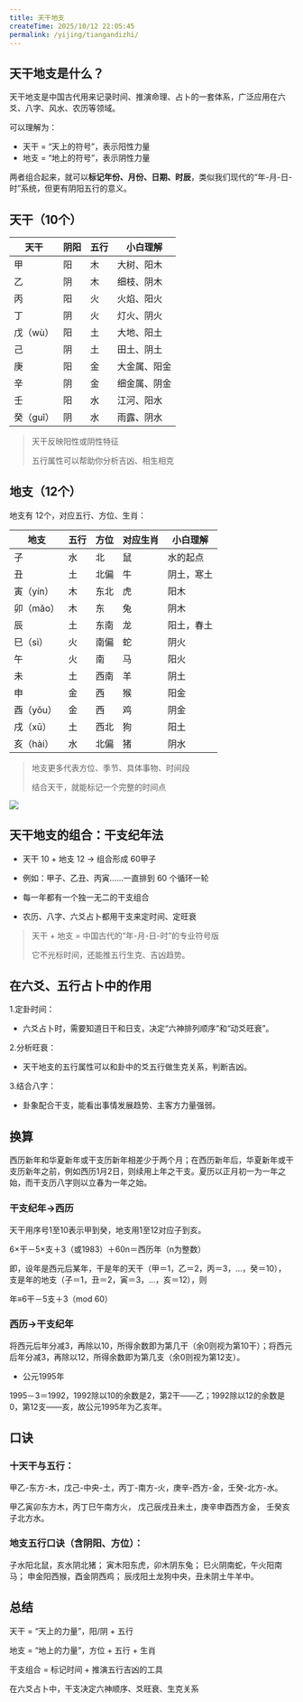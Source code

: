 ```yaml
---
title: 天干地支
createTime: 2025/10/12 22:05:45
permalink: /yijing/tiangandizhi/
---
```




## 天干地支是什么？

天干地支是中国古代用来记录时间、推演命理、占卜的一套体系，广泛应用在六爻、八字、风水、农历等领域。

可以理解为：

- 天干 = “天上的符号”，表示阳性力量
- 地支 = “地上的符号”，表示阴性力量


两者组合起来，就可以**标记年份、月份、日期、时辰**，类似我们现代的“年-月-日-时”系统，但更有阴阳五行的意义。

## 天干（10个）

| 天干 | 阴阳 | 五行 | 小白理解     |
| ---- | ---- | ---- | ------------ |
| 甲   | 阳   | 木   | 大树、阳木   |
| 乙   | 阴   | 木   | 细枝、阴木   |
| 丙   | 阳   | 火   | 火焰、阳火   |
| 丁   | 阴   | 火   | 灯火、阴火   |
| 戊（wù）   | 阳   | 土   | 大地、阳土   |
| 己   | 阴   | 土   | 田土、阴土   |
| 庚   | 阳   | 金   | 大金属、阳金 |
| 辛   | 阴   | 金   | 细金属、阴金 |
| 壬   | 阳   | 水   | 江河、阳水   |
| 癸（guǐ）   | 阴   | 水   | 雨露、阴水   |

> 天干反映阳性或阴性特征
> 
> 五行属性可以帮助你分析吉凶、相生相克

## 地支（12个）


地支有 12个，对应五行、方位、生肖：

| 地支 | 五行 | 方位 | 对应生肖 | 小白理解   |
| ---- | ---- | ---- | -------- | ---------- |
| 子   | 水   | 北   | 鼠       | 水的起点   |
| 丑   | 土   | 北偏 | 牛       | 阴土，寒土 |
| 寅（yín）   | 木   | 东北 | 虎       | 阳木       |
| 卯（mǎo）  | 木   | 东   | 兔       | 阴木       |
| 辰   | 土   | 东南 | 龙       | 阳土，春土 |
| 巳（sì）   | 火   | 南偏 | 蛇       | 阴火       |
| 午   | 火   | 南   | 马       | 阳火       |
| 未   | 土   | 西南 | 羊       | 阴土       |
| 申   | 金   | 西   | 猴       | 阳金       |
| 酉（yǒu）   | 金   | 西   | 鸡       | 阴金       |
| 戌（xū）   | 土   | 西北 | 狗       | 阳土       |
| 亥（hài）   | 水   | 北偏 | 猪       | 阴水       |



> 地支更多代表方位、季节、具体事物、时间段
>
> 结合天干，就能标记一个完整的时间点

![](/imgs/yijing-wuxing-dzfw.png)


## 天干地支的组合：干支纪年法

- 天干 10 + 地支 12 → 组合形成 60甲子

- 例如：甲子、乙丑、丙寅……一直排到 60 个循环一轮

- 每一年都有一个独一无二的干支组合

- 农历、八字、六爻占卜都用干支来定时间、定旺衰
  

> 天干 + 地支 = 中国古代的“年-月-日-时”的专业符号版
>
> 它不光标时间，还能推五行生克、吉凶趋势。


## 在六爻、五行占卜中的作用

1.定卦时间：

- 六爻占卜时，需要知道日干和日支，决定“六神排列顺序”和“动爻旺衰”。

2.分析旺衰：

- 天干地支的五行属性可以和卦中的爻五行做生克关系，判断吉凶。

3.结合八字：

- 卦象配合干支，能看出事情发展趋势、主客方力量强弱。

## 换算

西历新年和华夏新年或干支历新年相差少于两个月；在西历新年后，华夏新年或干支历新年之前，例如西历1月2日，则续用上年之干支。夏历以正月初一为一年之始，而干支历八字则以立春为一年之始。

### 干支纪年→西历

天干用序号1至10表示甲到癸，地支用1至12对应子到亥。

6×干－5×支＋3（或1983）＋60n＝西历年（n为整数）

即，设年是西元后某年，干是年的天干（甲＝1，乙＝2，丙＝3，…，癸＝10），支是年的地支（子＝1，丑＝2，寅＝3，…，亥＝12），则

年≡6干－5支＋3（mod 60）

### 西历→干支纪年

将西元后年分减3，再除以10，所得余数即为第几干（余0则视为第10干）；将西元后年分减3，再除以12，所得余数即为第几支（余0则视为第12支）。

* 公元1995年

1995－3＝1992，1992除以10的余数是2，第2干——乙；1992除以12的余数是0，第12支——亥，故公元1995年为乙亥年。







## 口诀

### 十天干与五行： 

甲乙-东方-木，戊己-中央-土，丙丁-南方-火，庚辛-西方-金，壬癸-北方-水。


甲乙寅卯东方木，丙丁巳午南方火，
戊己辰戌丑未土，庚辛申酉西方金，
壬癸亥子北方水。


### 地支五行口诀（含阴阳、方位）：

子水阳北鼠，亥水阴北猪；
寅木阳东虎，卯木阴东兔；
巳火阴南蛇，午火阳南马；
申金阳西猴，酉金阴西鸡；
辰戌阳土龙狗中央，丑未阴土牛羊中。


## 总结

天干 = “天上的力量”，阳/阴 + 五行

地支 = “地上的力量”，方位 + 五行 + 生肖

干支组合 = 标记时间 + 推演五行吉凶的工具

在六爻占卜中，干支决定六神顺序、爻旺衰、生克关系